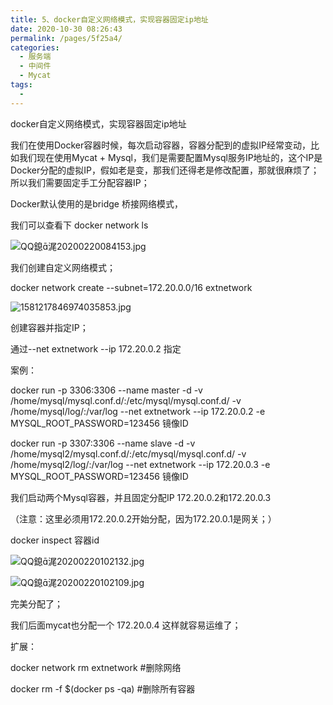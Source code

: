```yaml
---
title: 5、docker自定义网络模式，实现容器固定ip地址
date: 2020-10-30 08:26:43
permalink: /pages/5f25a4/
categories:
  - 服务端
  - 中间件
  - Mycat
tags:
  - 
---
```

docker自定义网络模式，实现容器固定ip地址



我们在使用Docker容器时候，每次启动容器，容器分配到的虚拟IP经常变动，比如我们现在使用Mycat + Mysql，我们是需要配置Mysql服务IP地址的，这个IP是Docker分配的虚拟IP，假如老是变，那我们还得老是修改配置，那就很麻烦了；所以我们需要固定手工分配容器IP；

 

Docker默认使用的是bridge 桥接网络模式，

我们可以查看下 docker network ls 

![QQ鎴浘20200220084153.jpg](http://blog.java1234.com/static/userImages/20200223/1582469537347063638.jpg)

 

我们创建自定义网络模式；

docker network create --subnet=172.20.0.0/16 extnetwork

![1581217846974035853.jpg](http://blog.java1234.com/static/userImages/20200223/1582469545785017852.jpg)

 

创建容器并指定IP；

通过--net extnetwork --ip 172.20.0.2 指定  

案例：

 docker run -p 3306:3306 --name master  -d -v /home/mysql/mysql.conf.d/:/etc/mysql/mysql.conf.d/ -v /home/mysql/log/:/var/log --net extnetwork --ip 172.20.0.2 -e MYSQL_ROOT_PASSWORD=123456 镜像ID 

 docker run -p 3307:3306 --name slave  -d -v /home/mysql2/mysql.conf.d/:/etc/mysql/mysql.conf.d/ -v /home/mysql2/log/:/var/log --net extnetwork --ip 172.20.0.3 -e MYSQL_ROOT_PASSWORD=123456 镜像ID 

 

我们启动两个Mysql容器，并且固定分配IP 172.20.0.2和172.20.0.3

（注意：这里必须用172.20.0.2开始分配，因为172.20.0.1是网关；）

 

docker inspect 容器id

 ![QQ鎴浘20200220102132.jpg](http://blog.java1234.com/static/userImages/20200223/1582469580285053506.jpg)

 

![QQ鎴浘20200220102109.jpg](http://blog.java1234.com/static/userImages/20200223/1582469587160080409.jpg)



完美分配了；

我们后面mycat也分配一个 172.20.0.4 这样就容易运维了；



 扩展：

docker network rm extnetwork #删除网络

docker rm -f $(docker ps -qa) #删除所有容器